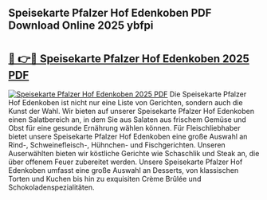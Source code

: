 ## Speisekarte Pfalzer Hof Edenkoben PDF Download Online 2025 ybfpi

# <h2><a href="http://gcdu18.nevu.top/?p=Speisekarte+Pfalzer+Hof+Edenkoben">🔗 👉🔴 Speisekarte Pfalzer Hof Edenkoben 2025 PDF</a></h2>

[![Speisekarte Pfalzer Hof Edenkoben 2025 PDF](https://i.imgur.com/dBaPXMq.png)](http://gcdu18.nevu.top/?p=Speisekarte+Pfalzer+Hof+Edenkoben)
Die Speisekarte Pfalzer Hof Edenkoben ist nicht nur eine Liste von Gerichten, sondern auch die Kunst der Wahl. Wir bieten auf unserer Speisekarte Pfalzer Hof Edenkoben einen Salatbereich an, in dem Sie aus Salaten aus frischem Gemüse und Obst für eine gesunde Ernährung wählen können. Für Fleischliebhaber bietet unsere Speisekarte Pfalzer Hof Edenkoben eine große Auswahl an Rind-, Schweinefleisch-, Hühnchen- und Fischgerichten. Unseren Auserwählten bieten wir köstliche Gerichte wie Schaschlik und Steak an, die über offenem Feuer zubereitet werden. Unsere Speisekarte Pfalzer Hof Edenkoben umfasst eine große Auswahl an Desserts, von klassischen Torten und Kuchen bis hin zu exquisiten Crème Brûlée und Schokoladenspezialitäten.
